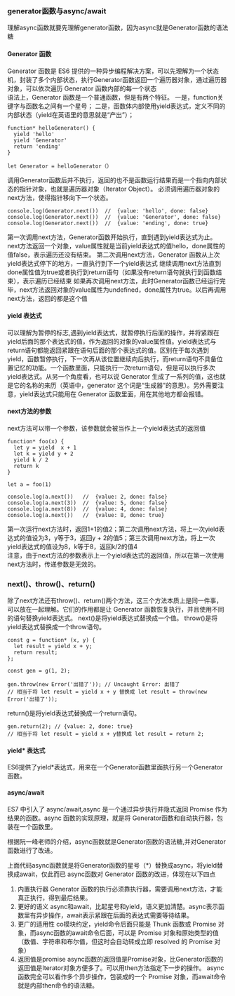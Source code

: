 
### generator函数与async/await

理解async函数就要先理解generator函数，因为async就是Generator函数的语法糖   
#### Generator 函数
Generator 函数是 ES6 提供的一种异步编程解决方案，可以先理解为一个状态机，封装了多个内部状态，执行Generator函数返回一个遍历器对象，通过遍历器对象，可以依次遍历 Generator 函数内部的每一个状态   
语法上，Generator 函数是一个普通函数，但是有两个特征。
一是，function关键字与函数名之间有一个星号；
二是，函数体内部使用yield表达式，定义不同的内部状态（yield在英语里的意思就是“产出”）；
```
function* helloGenerator() {
  yield 'hello'
  yield 'Generator'
  return 'ending'
}

let Generator = helloGenerator（）
```

调用Generator函数后并不执行，返回的也不是函数运行结果而是一个指向内部状态的指针对象，也就是遍历器对象（Iterator Object）。
必须调用遍历器对象的next方法，使得指针移向下一个状态。
```
console.log(Generator.next())  //  {value: 'hello', done: false}
console.log(Generator.next())  //  {value: 'Generator', done: false}
console.log(Generator.next())  //  {value: 'ending', done: true}
```
第一次调用next方法，Generator函数开始执行，直到遇到yield表达式为止。next方法返回一个对象，value属性就是当前yield表达式的值hello，done属性的值false，表示遍历还没有结束。
第二次调用next方法，Generator 函数从上次yield表达式停下的地方，一直执行到下一个yield表达式
继续调用next方法直到done属性值为true或者执行到return语句（如果没有return语句就执行到函数结束），表示遍历已经结束
如果再次调用next方法，此时Generator函数已经运行完毕，next方法返回对象的value属性为undefined，done属性为true。以后再调用next方法，返回的都是这个值
#### yield 表达式
可以理解为暂停的标志,遇到yield表达式，就暂停执行后面的操作，并将紧跟在yield后面的那个表达式的值，作为返回的对象的value属性值。yield表达式与return语句都能返回紧跟在语句后面的那个表达式的值。区别在于每次遇到yield，函数暂停执行，下一次再从该位置继续向后执行，而return语句不具备位置记忆的功能。一个函数里面，只能执行一次return语句，但是可以执行多次yield表达式。从另一个角度看，也可以说 Generator 生成了一系列的值，这也就是它的名称的来历（英语中，generator 这个词是“生成器”的意思）。另外需要注意，yield表达式只能用在 Generator 函数里面，用在其他地方都会报错。

#### next方法的参数
next方法可以带一个参数，该参数就会被当作上一个yield表达式的返回值
```
function* foo(x) {
  let y = yield  x + 1
  let k = yield y + 2
  yield k / 2
  return k
}

let a = foo(1)

console.log(a.next())   //  {value: 2, done: false}
console.log(a.next(3))  //  {value: 5, done: false}
console.log(a.next(8))  //  {value: 4, done: false}
console.log(a.next())   //  {value: 8, done: true}
```
第一次运行next方法时，返回1+1的值2；第二次调用next方法，将上一次yield表达式的值设为3，y等于3，返回y + 2的值5；第三次调用next方法，将上一次yield表达式的值设为8，k等于8，返回k/2的值4   
注意，由于next方法的参数表示上一个yield表达式的返回值，所以在第一次使用next方法时，传递参数是无效的。

### next()、throw()、return()
除了next方法还有throw()、return()两个方法，这三个方法本质上是同一件事，可以放在一起理解。它们的作用都是让 Generator 函数恢复执行，并且使用不同的语句替换yield表达式。
next()是将yield表达式替换成一个值。
throw()是将yield表达式替换成一个throw语句。
```
const g = function* (x, y) {
  let result = yield x + y;
  return result;
};

const gen = g(1, 2);

gen.throw(new Error('出错了')); // Uncaught Error: 出错了
// 相当于将 let result = yield x + y 替换成 let result = throw(new Error('出错了'));
```
return()是将yield表达式替换成一个return语句。   
```
gen.return(2); // {value: 2, done: true}
// 相当于将 let result = yield x + y替换成 let result = return 2;

```
#### yield* 表达式
ES6提供了yield*表达式，用来在一个Generator函数里面执行另一个Generator函数。


#### async/await

ES7 中引入了 async/await,async 是一个通过异步执行并隐式返回 Promise 作为结果的函数。async 函数的实现原理，就是将 Generator函数和自动执行器，包装在一个函数里。

根据阮一峰老师的介绍，async函数就是Generator函数的语法糖,并对Generator函数进行了改进。

上面代码async函数就是将Generator函数的星号（*）替换成async，将yield替换成await，仅此而已
async函数对 Generator 函数的改进，体现在以下四点
1. 内置执行器
Generator 函数的执行必须靠执行器，需要调用next方法，才能真正执行，得到最后结果。
2. 更好的语义
async和await，比起星号和yield，语义更加清楚。async表示函数里有异步操作，await表示紧跟在后面的表达式需要等待结果。
3. 更广的适用性
co模块约定，yield命令后面只能是 Thunk 函数或 Promise 对象，而async函数的await命令后面，可以是 Promise 对象和原始类型的值（数值、字符串和布尔值，但这时会自动转成立即 resolved 的 Promise 对象）
4. 返回值是promise
async函数的返回值是Promise对象，比Generator函数的返回值是Iterator对象方便多了。可以用then方法指定下一步的操作。
async函数完全可以看作多个异步操作，包装成的一个 Promise 对象，而await命令就是内部then命令的语法糖。
